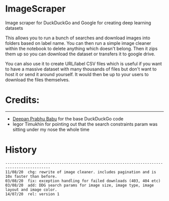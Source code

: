 # ImageScraper
Image scraper for DuckDuckGo and Google for creating deep learning datasets

This allows you to run a bunch of searches and download images into folders based on label name.
You can then run a simple image cleaner within the notebook to delete anything which doesn't belong.
Then it zips them up so you can download the dataset or transfers it to google drive.

You can also use it to create URL/label CSV files which is useful if you want to have a massive
dataset with many thousands of files but don't want to host it or send it around yourself.
It would then be up to your users to download the files themselves.

# Credits:
------------------------------------------------------------------------------------------
- [Deepan Prabhu Babu](https://github.com/deepanprabhu/duckduckgo-images-api) for the base DuckDuckGo code
- Iegor Timukhin for pointing out that the search constraints param was sitting under my nose the whole time

# History
```
------------------------------------------------------------------------------------------
11/08/20  chg: rewrite of image cleaner. includes pagination and is 10x faster than before.
03/08/20  fix: exception handling for failed downloads (403, 404 etc)
03/08/20  add: DDG search params for image size, image type, image layout and image color.
14/07/20  rel: version 1
```

